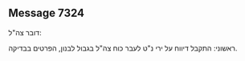 ## Message 7324

דובר צה"ל:

ראשוני: התקבל דיווח על ירי נ"ט לעבר כוח צה"ל בגבול לבנון, הפרטים בבדיקה.

